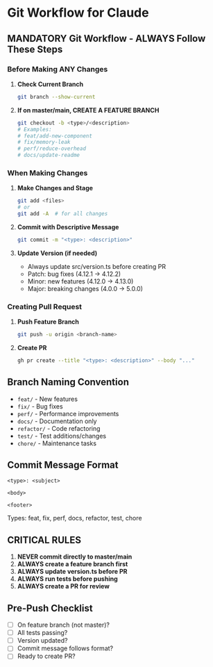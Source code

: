 # Git Workflow for Claude

## MANDATORY Git Workflow - ALWAYS Follow These Steps

### Before Making ANY Changes

1. **Check Current Branch**

   ```bash
   git branch --show-current
   ```

2. **If on master/main, CREATE A FEATURE BRANCH**

   ```bash
   git checkout -b <type>/<description>
   # Examples:
   # feat/add-new-component
   # fix/memory-leak
   # perf/reduce-overhead
   # docs/update-readme
   ```

### When Making Changes

1. **Make Changes and Stage**

   ```bash
   git add <files>
   # or
   git add -A  # for all changes
   ```

2. **Commit with Descriptive Message**

   ```bash
   git commit -m "<type>: <description>"
   ```

3. **Update Version (if needed)**
   - Always update src/version.ts before creating PR
   - Patch: bug fixes (4.12.1 → 4.12.2)
   - Minor: new features (4.12.0 → 4.13.0)
   - Major: breaking changes (4.0.0 → 5.0.0)

### Creating Pull Request

1. **Push Feature Branch**

   ```bash
   git push -u origin <branch-name>
   ```

2. **Create PR**

   ```bash
   gh pr create --title "<type>: <description>" --body "..."
   ```

## Branch Naming Convention

- `feat/` - New features
- `fix/` - Bug fixes
- `perf/` - Performance improvements
- `docs/` - Documentation only
- `refactor/` - Code refactoring
- `test/` - Test additions/changes
- `chore/` - Maintenance tasks

## Commit Message Format

```text
<type>: <subject>

<body>

<footer>
```

Types: feat, fix, perf, docs, refactor, test, chore

## CRITICAL RULES

1. **NEVER commit directly to master/main**
2. **ALWAYS create a feature branch first**
3. **ALWAYS update version.ts before PR**
4. **ALWAYS run tests before pushing**
5. **ALWAYS create a PR for review**

## Pre-Push Checklist

- [ ] On feature branch (not master)?
- [ ] All tests passing?
- [ ] Version updated?
- [ ] Commit message follows format?
- [ ] Ready to create PR?
